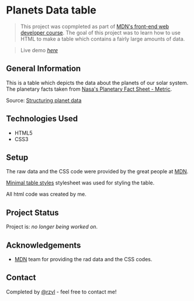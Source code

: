 # Planets Data table

> This project was copmpleted as part of [MDN's front-end web developer course](https://developer.mozilla.org/en-US/docs/Learn/HTML/Tables/Structuring_planet_data).
The goal of this project was to learn how to use HTML to make a table which 
contains a fairly large amounts of data.

> Live demo [_here_](https://rzvl.github.io/planets-data-table/)


## General Information

This is a table which depicts the data about the planets of our solar system. 
The planetary facts taken from [Nasa's Planetary Fact Sheet - Metric](http://nssdc.gsfc.nasa.gov/planetary/factsheet/).

Source: [Structuring planet data](https://developer.mozilla.org/en-US/docs/Learn/HTML/Tables/Structuring_planet_data)


## Technologies Used

- HTML5
- CSS3


## Setup

The raw data and the CSS code were provided by the great people at 
[MDN](https://developer.mozilla.org/).

[Minimal table styles](https://gist.github.com/rzvl/a295374dd6acb893c88bc61146bc872b)
stylesheet was used for styling the table.

All html code was created by me.


## Project Status

Project is: _no longer being worked on_.


## Acknowledgements

- [MDN](https://developer.mozilla.org/) team for providing the rad data and the 
CSS codes.


## Contact
Completed by [@rzvl](https://github.com/rzvl) - feel free to contact me!
